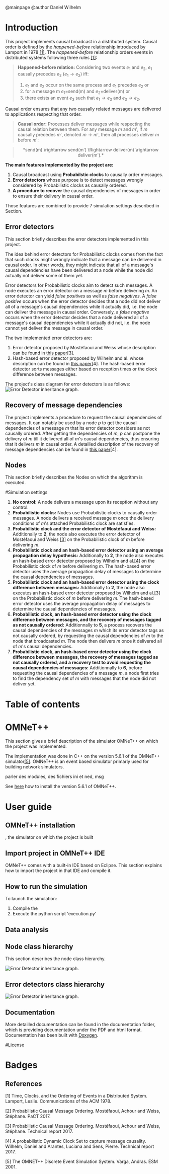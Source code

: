 @mainpage
@author Daniel Wilhelm

# Introduction

This project implements causal broadcast in a distributed system.
Causal order is defined by the *happened-before* relationship introduced by Lamport in 1978 [[1]](https://amturing.acm.org/p558-lamport.pdf). 
The *happened-before* relationship orders events in distributed systems following three rules [[1]](https://amturing.acm.org/p558-lamport.pdf):

>**Happened-before relation:**
>	Considering two events $e_1$ and $e_2$, $e_1$ causally precedes $e_2$ ($e_1 \rightarrow e_2$) iff:
>	1. $e_1$ and $e_2$ occur on the same process and $e_1$ precedes $e_2$ or
>	2. for a message m $e_1$=send(m) and $e_2$=deliver(m) or
>	3. there exists an event $e_3$ such that $e_1\rightarrow e_3$ and $e_3\rightarrow e_2$.

Causal order ensures that any two causally related messages are delivered to applications respecting that order. 

>**Causal order:** 
>	Processes deliver messages while respecting the causal relation between them.
>	For any message $m$ and $m'$, if $m$ causally precedes $m'$, denoted $m\rightarrow m'$, then all processes deliver $m$ before $m'$:

>	<center>*send(m) \rightarrow send(m') \Rightarrow deliver(m) \rightarrow deliver(m').* </center>

**The main features implemented by the project are:**
1. Causal broadcast using **Probabilstic clocks** to causally order messages. 
2. **Error detectors** whose purpose is to detect messages wrongly considered by Probabilistic clocks as causally ordered.
3. **A procedure to recover** the causal dependencies of messages in order to ensure their delivery in causal order. 

Those features are combined to provide 7 simulation settings described in Section. 

## Error detectors

This section briefly describes the error detectors implemented in this project. 

The idea behind error detectors for Probabilistic clocks comes from the fact that such clocks might wrongly indicate that a message can be delivered in causal order. In other words, they might indicate that all of a message's causal dependencies have been delivered at a node while the node did actually not deliver some of them yet. 

Error detectors for Probabilistic clocks aim to detect such messages.
A node executes an error detector on a message *m* before delivering *m*. 
An error detector can yield *false positives* as well as *false negatives*. 
A *false positive* occurs when the error detector decides that a node did not deliver all of a message's causal dependencies while it actually did, i.e. the node can deliver the message in causal order. 
Conversely, a *false negative* occurs when the error detector decides that a node delivered all of a message's causal dependencies while it actually did not, i.e. the node cannot yet deliver the message in causal order. 

The two implemented error detectors are:
1. Error detector proposed by Mostéfaoui and Weiss whose description can be found in [this paper](https://hal.science/hal-02056349/document)[3]. 
2. Hash-based error detector proposed by Wilhelm and al. whose description can be found in [this paper](https://hal.science/hal-03984499)[4]. 
The hash-based error detector sorts messages either based on reception times or the clock difference between messages. 

The project's class diagram for error detectors is as follows: 
![Error Detector inheritance graph.](documentation/mainpage/errorDetectorInheritance.png?raw=true)

## Recovery of message dependencies

The project implements a procedure to request the causal dependencies of messages. It can notably be used by a node *p* to get the causal dependencies of a message *m* that its error detector considers as not causally ordered. After getting the dependencies of *m*, *p* can postpone the delivery of *m* till it delivered all of *m*'s causal dependencies, thus ensuring that it delivers *m* in causal order. 
A detailled description of the recovery of message dependencies can be found in [this paper](https://hal.science/hal-03984499)[4].


## Nodes 

This section briefly describes the Nodes on which the algorithm is executed. 







#Simulation settings 

1. **No control:** A node delivers a message upon its reception without any control. 
2. **Probabilistic clocks:** Nodes use Probabilistic clocks to causally order messages. A node delivers a received message *m* once the delivery conditions of *m*'s attached Probabilistic clock are satisfies. 
3. **Probabilistic clock and the error detector of Mostéfaoui and Weiss:** Additionally to **2**, the node also executes the error detector of Mostéfaoui and Weiss  [[3]](https://hal.science/hal-02056349/document) on the Probabilistic clock of *m* before delivering *m*. 
4. **Probabilistic clock and an hash-based error detector using an average propagation delay hypothesis:** Additionally to **2**, the node also executes an hash-based error detector proposed by Wilhelm and al.[[4]](https://hal.science/hal-03984499) on the Probabilistic clock of *m* before delivering *m*. The hash-based error detector uses the average propagation delay of messages to determine the causal dependencies of messages. 
5. **Probabilistic clock and an hash-based error detector using the clock difference between messages:** Additionally to **2**, the node also executes an hash-based error detector proposed by Wilhelm and al.[[3]](https://hal.science/hal-03984499) on the Probabilistic clock of *m* before delivering *m*. The hash-based error detector uses the average propagation delay of messages to determine the causal dependencies of messages. 
6. **Probabilistic clock, an hash-based error detector using the clock difference between messages, and the recovery of messages tagged as not causally ordered:** Additionnally to **5**, a process recovers the causal dependencies of the messages *m* which its error detector tags as not causally ordered, by requesting the causal dependencies of *m* to the node that broadcasted *m*. The node then delivers *m* once it delivered all of *m*'s causal dependencies. 
7. **Probabilistic clock, an hash-based error detector using the clock difference between messages, the recovery of messages tagged as not causally ordered, and a recovery test to avoid requesting the causal dependencies of messages:** Additionnally to **6**, before requesting the causal dependencies of a message *m*, a node first tries to find the dependency set of *m* with messages that the node did not deliver yet. 

# Table of contents

# OMNeT++

This section gives a brief description of the simulator OMNeT++ on which the project was implemented. 

The implementation was done in C++ on the version 5.6.1 of the OMNeT++ simulator[[5]](https://omnetpp.org/). 
OMNeT++ is an event based simulator primarly used for building network simulators. 

parler des modules, des fichiers ini et ned, msg 

See [here](https://doc.omnetpp.org/omnetpp5/InstallGuide.pdf) how to install the version 5.6.1 of OMNeT++.

# User guide 

## OMNeT++ installation 
, the simulator on which the project is built

## Import project in OMNeT++ IDE

OMNeT++ comes with a built-in IDE based on Eclipse. This section explains how to import the project in that IDE and compile it. 
 



## How to run the simulation 

To launch the simulation:
1. Compile the 
2. Execute the python script 'execution.py'

## Data analysis 


## Node class hierarchy 

This section describes the node class hierarchy. 

![Error Detector inheritance graph.](documentation/mainpage/nodeInheritance.png?raw=true)


## Error detectors class hierarchy

![Error Detector inheritance graph.](documentation/mainpage/errorDetectorInheritance.png?raw=true)


## Documentation

More detailled documentation can be found in the documentation folder, which is providing documentation under the PDF and html format. 
Documentation has been built with [Doxygen](https://www.doxygen.nl/).

#License

# Badges

## References

<a id="HappenedBefore">[1]</a> Time, Clocks, and the Ordering of Events in a Distributed System. Lamport, Leslie. Communications of the ACM 1978.

<a id="PC1">[2]</a> Probabilistic Causal Message Ordering. Mostéfaoui, Achour and Weiss, Stéphane. PaCT 2017.

<a id="PC2">[3]</a> Probabilistic Causal Message Ordering. Mostéfaoui, Achour and Weiss, Stéphane. Technical report 2017.

<a id="PC">[4]</a> A probabilistic Dynamic Clock Set to capture message causality. Wilhelm, Daniel and Arantes, Luciana and Sens, Pierre. Technical report 2017.

<a id="OMNeT++">[5]</a> The OMNET++ Discrete Event Simulation System. Varga, Andras. ESM 2001.
